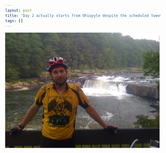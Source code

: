 ```yaml
---
layout: post
title: 'Day 2 actually starts from Ohiopyle despite the scheduled tweet #fivebythree  '
tags: []
---
```


<p>
<div class='p_embed p_image_embed'>
<img alt="Image" height="375" src="/images/29393105-image.jpg" width="500" />

</div>
</p>
